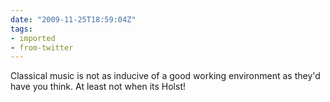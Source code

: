 ```yaml
---
date: "2009-11-25T18:59:04Z"
tags:
- imported
- from-twitter
---
```

Classical music is not as inducive of a good working environment as they'd have you think. At least not when its Holst\!
